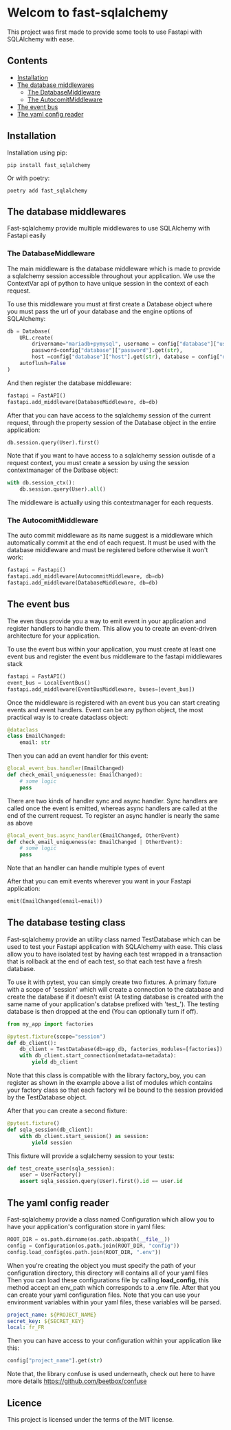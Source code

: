 # Welcom to fast-sqlalchemy

This project was first made to provide some tools to use Fastapi with SQLAlchemy with ease.
## Contents

- [Installation](#installation)
- [The database middlewares](#the-database-middlewares)
    - [The DatabaseMiddleware](#the-databasemiddleware)
    - [The AutocomitMiddleware](#the-autocomitmiddleware)
- [The event bus](#the-event-bus)
- [The yaml config reader](#the-yaml-config-reader)

## Installation

Installation using pip:
```shell
pip install fast_sqlalchemy
```

Or with poetry:
```shell
poetry add fast_sqlalchemy
```

## The database middlewares
Fast-sqlalchemy provide multiple middlewares to use SQLAlchemy with Fastapi easily

### The DatabaseMiddleware
The main middleware is the database middleware which is made to provide a sqlalchemy session accessible throughout your application. We use the ContextVar api of python to have unique session in the context of each request.

To use this middleware you must at first create a Database object where you must pass the url of your database and the engine options of SQLAlchemy:

```python
db = Database(
    URL.create(
        drivername="mariadb+pymysql", username = config["database"]["user"].get(str),
        password=config["database"]["password"].get(str),
        host =config["database"]["host"].get(str), database = config["database"]["name"].get(str)),
    autoflush=False
)
```
And then register the database middleware:

```python
fastapi = FastAPI()
fastapi.add_middleware(DatabaseMiddleware, db=db)
```
After that you can have access to the sqlalchemy session of the current request, through the property session of the Database object in the entire application:

```python
db.session.query(User).first()
```
Note that if you want to have access to a sqlalchemy session outisde of a request context, you must create a session by using the session contextmanager of the Datbase object:

```python
with db.session_ctx():
    db.session.query(User).all()
```
The middleware is actually using this contextmanager for each requests.

### The AutocomitMiddleware
The auto commit middleware as its name suggest is a middleware which automatically commit at the end of each request. It must be used with the database middleware and must be registered before otherwise it won't work:

```python
fastapi = Fastapi()
fastapi.add_middleware(AutocommitMiddleware, db=db)
fastapi.add_middleware(DatabaseMiddleware, db=db)
```

## The event bus
The even tbus provide you a way to emit event in your application and register handlers to handle them. This allow you to create an event-driven architecture for your application. 

To use the event bus within your application, you must create at least one event bus
and register the event bus middleware to the fastapi middlewares stack
```python
fastapi = FastAPI()
event_bus = LocalEventBus()
fastapi.add_middleware(EventBusMiddleware, buses=[event_bus])
```
Once the middleware is registered with an event bus you can start creating events and event handlers.
Event can be any python object, the most practical way is to create dataclass object:

```python
@dataclass
class EmailChanged:
    email: str
```
Then you can add an event handler for this event:

```python
@local_event_bus.handler(EmailChanged)
def check_email_uniqueness(e: EmailChanged):
    # some logic
    pass
```
There are two kinds of handler sync and async handler. Sync handlers are called once the event is emitted, whereas async handlers are called at the end of the current request.
To register an async handler is nearly the same as above

```python
@local_event_bus.async_handler(EmailChanged, OtherEvent)
def check_email_uniqueness(e: EmailChanged | OtherEvent):
    # some logic
    pass
```
Note that an handler can handle multiple types of event

After that you can emit events wherever you want in your Fastapi application:

```python
emit(EmailChanged(email=email))
```

## The database testing class

Fast-sqlalchemy provide an utility class named TestDatabase which can be used to test your Fastapi application with SQLAlchemy with ease. This class allow you to have isolated test by having each test wrapped in a transaction that is rollback at the end of each test, so that each test have a fresh database.

To use it with pytest, you can simply create two fixtures.
A primary fixture with a scope of 'session' which will create a connection to the database and create the database if it doesn't exist (A testing database is created with the same name of your application's databse prefixed with 'test_'). 
The testing database is then dropped at the end (You can optionally turn if off).

```python
from my_app import factories

@pytest.fixture(scope="session")
def db_client():
    db_client = TestDatabase(db=app_db, factories_modules=[factories])
    with db_client.start_connection(metadata=metadata):
        yield db_client
```
Note that this class is compatible with the library factory_boy, you can register as shown in the example above a list of modules which contains your factory class so that each factory wil be bound to the session provided by the TestDatabase object.

After that you can create a second fixture:

```python
@pytest.fixture()
def sqla_session(db_client):
    with db_client.start_session() as session:
        yield session
```
This fixture will provide a sqlalchemy session to your tests:

```python
def test_create_user(sqla_session):
    user = UserFactory()
    assert sqla_session.query(User).first().id == user.id
```

## The yaml config reader

Fast-sqlalchemy provide a class named Configuration which allow you to have your application's configuration store in yaml files:

```python
ROOT_DIR = os.path.dirname(os.path.abspath(__file__))
config = Configuration(os.path.join(ROOT_DIR, "config"))
config.load_config(os.path.join(ROOT_DIR, ".env"))
```
When you're creating the object you must specify the path of your configuration directory, this directory will contains all of your yaml files
Then you can load these configurations file by calling __load_config__, this method accept an env_path which corresponds to a .env file.
After that you can create your yaml configuration files. Note that you can use your environment variables within your yaml files, these variables will be parsed.

```yaml
project_name: ${PROJECT_NAME}
secret_key: ${SECRET_KEY}
local: fr_FR
```
Then you can have access to your configuration within your application like this:

```python
config["project_name"].get(str)
```
Note that, the library confuse is used underneath, check out here to have more details https://github.com/beetbox/confuse

## Licence

This project is licensed under the terms of the MIT license.

